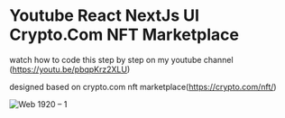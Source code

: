 # Youtube React NextJs UI Crypto.Com NFT Marketplace

watch how to code this step by step on my youtube channel (https://youtu.be/pbqpKrz2XLU)

designed based on crypto.com nft marketplace(https://crypto.com/nft/)

![Web 1920 – 1](https://user-images.githubusercontent.com/19800339/153836005-d2a95aa2-da87-4eca-93ca-470f16e02e22.png)
